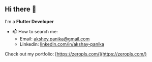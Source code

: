 ## Hi there 👋

I'm a **Flutter Developer**

- 📫 How to search me: 
  - Email: [akshey.panika@gmail.com](mailto:akshey.panika@gmail.com)
  - Linkedin: [linkedin.com/in/akshay-panika](https://linkedin.com/in/akshay-panika)
    
Check out my portfolio: [https://zeropls.com/](https://zeropls.com/)

